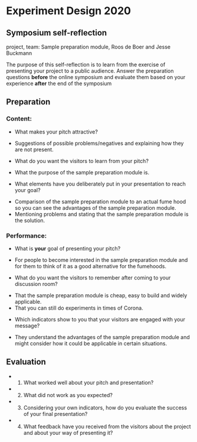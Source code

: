 # Experiment Design 2020

## Symposium self-reflection

project, team: Sample preparation module, Roos de Boer and Jesse Buckmann

The purpose of this self-reflection is to learn from the exercise of presenting your project to a public audience. Answer the preparation questions **before** the online symposium and evaluate them based on your experience **after** the end of the symposium

## Preparation

### Content: 
+	What makes your pitch attractive? 

- Suggestions of possible problems/negatives and explaining how they are not present.

+	What do you want the visitors to learn from your pitch? 

- What the purpose of the sample preparation module is. 

+	What elements have you deliberately put in your presentation to reach your goal?

- Comparison of the sample preparation module to an actual fume hood so you can see the advantages of the sample preparation module.
- Mentioning problems and stating that the sample preparation module is the solution.

### Performance:
+	What is **your** goal of presenting your pitch?

- For people to become interested in the sample preparation module and for them to think of it as a good alternative for the fumehoods.

+	What do you want the visitors to remember after coming to your discussion room?

- That the sample preparation module is cheap, easy to build and widely applicable.
- That you can still do experiments in times of Corona.

+	Which indicators show to you that your visitors are engaged with your message?

- They understand the advantages of the sample preparation module and might consider how it could be applicable in certain situations.


## Evaluation
+ 1.	What worked well about your pitch and presentation?
+ 2.	What did not work as you expected?
+ 3.	Considering your own indicators, how do you evaluate the success of your final presentation?
+ 4.	What feedback have you received from the visitors about the project and about your way of presenting it? 


